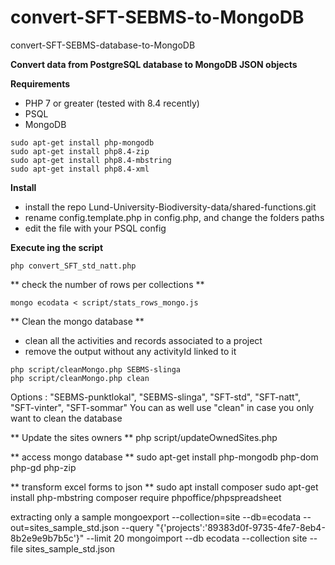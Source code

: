 # convert-SFT-SEBMS-to-MongoDB
convert-SFT-SEBMS-database-to-MongoDB

**Convert data from PostgreSQL database to MongoDB JSON objects**

**Requirements**
 - PHP 7 or greater (tested with 8.4 recently)
 - PSQL 
 - MongoDB
```
sudo apt-get install php-mongodb
sudo apt-get install php8.4-zip
sudo apt-get install php8.4-mbstring
sudo apt-get install php8.4-xml
```

**Install**
 - install the repo Lund-University-Biodiversity-data/shared-functions.git
 - rename config.template.php in config.php, and change the folders paths
 - edit the file with your PSQL config

 **Execute ing the script**
```
php convert_SFT_std_natt.php
```


** check the number of rows per collections **
```
mongo ecodata < script/stats_rows_mongo.js
```


** Clean the mongo database **
 - clean all the activities and records associated to a project
 - remove the output without any activityId linked to it
```
php script/cleanMongo.php SEBMS-slinga 
php script/cleanMongo.php clean 
```
Options : "SEBMS-punktlokal", "SEBMS-slinga", "SFT-std", "SFT-natt", "SFT-vinter", "SFT-sommar"
You can as well use "clean" in case you only want to clean the database


** Update the sites owners **
php script/updateOwnedSites.php 

** access mongo database **
sudo apt-get install php-mongodb php-dom php-gd php-zip


** transform excel forms to json **
sudo apt install composer
sudo apt-get install php-mbstring
composer require phpoffice/phpspreadsheet


extracting only a sample 
mongoexport --collection=site --db=ecodata --out=sites_sample_std.json --query "{'projects':'89383d0f-9735-4fe7-8eb4-8b2e9e9b7b5c'}" --limit 20
mongoimport --db ecodata --collection site --file sites_sample_std.json